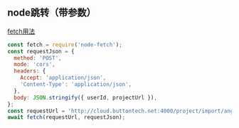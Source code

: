 ## node跳转（带参数）

[fetch用法](https://www.npmjs.com/package/node-fetch)

```js
const fetch = require('node-fetch');
const requestJson = {
  method: 'POST',
  mode: 'cors',
  headers: {
    Accept: 'application/json',
    'Content-Type': 'application/json',
  },
  body: JSON.stringify({ userId, projectUrl }),
};
const requestUrl = 'http://cloud.buttontech.net:4000/project/import/angellist'
await fetch(requestUrl, requestJson);
```

## 